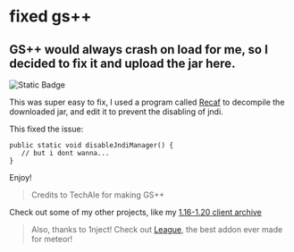 # fixed gs++
## GS++ would always crash on load for me, so I decided to fix it and upload the jar here.

![Static Badge](https://img.shields.io/badge/Made%20By%20-%20Wizard_11%20-%20purple)

This was super easy to fix, I used a program called [Recaf](https://github.com/Col-E/Recaf/releases) to decompile the downloaded jar, and edit it to prevent the disabling of jndi.

This fixed the issue:

```
public static void disableJndiManager() {
   // but i dont wanna...
}
```

Enjoy!

> Credits to TechAle for making GS++


Check out some of my other projects, like my [1.16-1.20 client archive](https://github.com/AGENTISNUM1/1.16-1.20-client-archive)

> Also, thanks to 1nject! Check out [League](https://github.com/YsnKey/Leaguemadedev), the best addon ever made for meteor!
